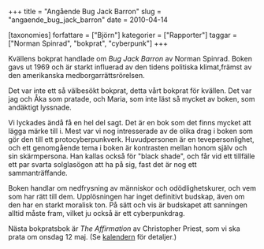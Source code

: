 +++
title = "Angående Bug Jack Barron"
slug = "angaende_bug_jack_barron"
date = 2010-04-14

[taxonomies]
forfattare = ["Björn"]
kategorier = ["Rapporter"]
taggar = ["Norman Spinrad", "bokprat", "cyberpunk"]
+++

Kvällens bokprat handlade om _Bug Jack Barron_ av Norman Spinrad. Boken gavs
ut 1969 och är starkt influerad av den tidens politiska klimat,främst av den
amerikanska medborgarrättsrörelsen.

Det var inte ett så välbesökt bokprat, detta vårt bokprat för kvällen. Det
var jag och Åka som pratade, och Maria, som inte läst så mycket av boken, som
andäktigt lyssnade.

Vi lyckades ändå få en hel del sagt. Det är en bok som det finns mycket att
lägga märke till i. Mest var vi nog intresserade av de olika drag i boken som
gör den till ett protocyberpunkverk. Huvudpersonen är en tevepersonlighet,
och ett genomgående tema i boken är kontrasten mellan honom själv och sin
skärmpersona. Han kallas också för "black shade", och får vid ett tillfälle
ett par svarta solglasögon att ha på sig, fast det är nog ett
sammanträffande.

Boken handlar om nedfrysning av människor och odödlighetskurer, och vem som
har rätt till dem. Upplösningen har inget definitivt budskap, även om den har
en starkt moralisk ton. På sätt och vis är budskapet att sanningen alltid
måste fram, vilket ju också är ett cyberpunkdrag.

Nästa bokpratsbok är _The Affirmation_ av Christopher Priest, som vi ska
prata om onsdag 12 maj. (Se [kalendern](kalender) för detaljer.)
